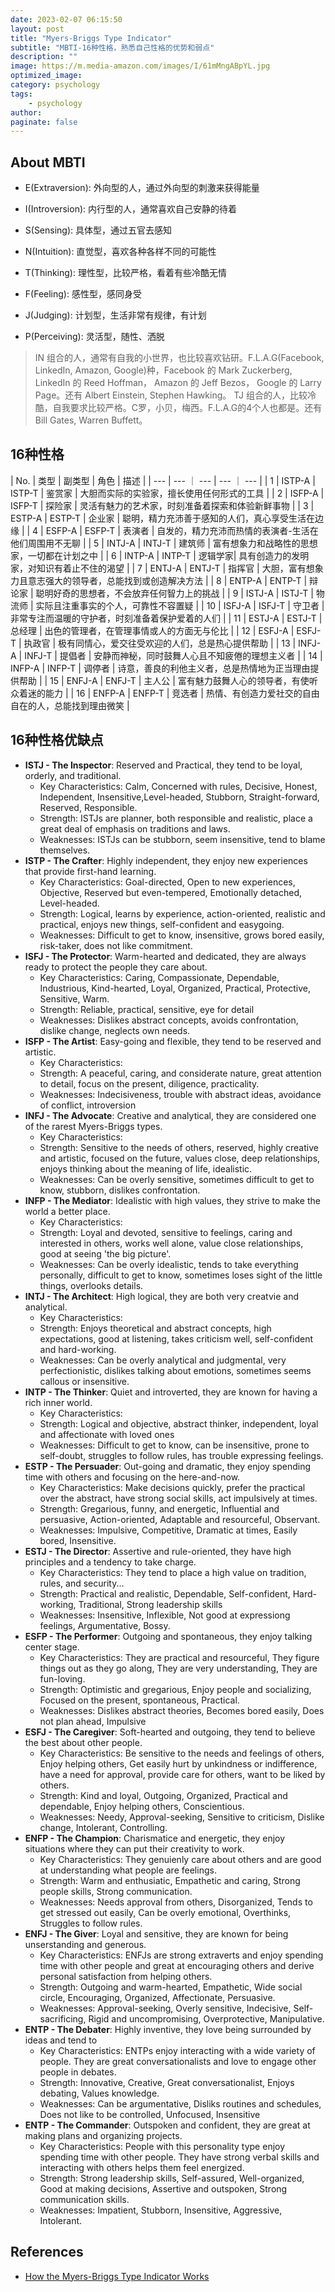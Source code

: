 ```yaml
---
date: 2023-02-07 06:15:50
layout: post
title: "Myers-Briggs Type Indicator"
subtitle: "MBTI-16种性格，熟悉自己性格的优势和弱点"
description: ""
image: https://m.media-amazon.com/images/I/61mMngABpYL.jpg
optimized_image:
category: psychology
tags:
    - psychology
author:
paginate: false
---
```


## About MBTI

- E(Extraversion): 外向型的人，通过外向型的刺激来获得能量  
- I(Introversion): 内行型的人，通常喜欢自己安静的待着  


- S(Sensing): 具体型，通过五官去感知  
- N(Intuition): 直觉型，喜欢各种各样不同的可能性  


- T(Thinking): 理性型，比较严格，看着有些冷酷无情  
- F(Feeling): 感性型，感同身受  


- J(Judging): 计划型，生活非常有规律，有计划  
- P(Perceiving): 灵活型，随性、洒脱  

> IN 组合的人，通常有自我的小世界，也比较喜欢钻研。F.L.A.G(Facebook, LinkedIn, Amazon, Google)种，Facebook 的 Mark Zuckerberg, LinkedIn 的 Reed Hoffman， Amazon 的 Jeff Bezos， Google 的 Larry Page。还有 Albert Einstein, Stephen Hawking。
> TJ 组合的人，比较冷酷，自我要求比较严格。C罗，小贝，梅西。F.L.A.G的4个人也都是。还有Bill Gates, Warren Buffett。

## 16种性格

| No. | 类型 | 副类型 | 角色 | 描述 | 
| --- | --- ｜ ---   | --- ｜ --- | 
| 1 | ISTP-A | ISTP-T | 鉴赏家 | 大胆而实际的实验家，擅长使用任何形式的工具 |
| 2 | ISFP-A | ISFP-T | 探险家 | 灵活有魅力的艺术家，时刻准备着探索和体验新鲜事物 |
| 3 | ESTP-A | ESTP-T | 企业家 | 聪明，精力充沛善于感知的人们，真心享受生活在边缘 |
| 4 | ESFP-A | ESFP-T | 表演者 | 自发的，精力充沛而热情的表演者-生活在他们周围用不无聊 |
| 5 | INTJ-A | INTJ-T | 建筑师 | 富有想象力和战略性的思想家，一切都在计划之中 |
| 6 | INTP-A | INTP-T | 逻辑学家| 具有创造力的发明家，对知识有着止不住的渴望 |
| 7 | ENTJ-A | ENTJ-T | 指挥官 | 大胆，富有想象力且意志强大的领导者，总能找到或创造解决方法 |
| 8 | ENTP-A | ENTP-T | 辩论家 | 聪明好奇的思想者，不会放弃任何智力上的挑战 |
| 9 | ISTJ-A | ISTJ-T | 物流师 | 实际且注重事实的个人，可靠性不容置疑 |
| 10 | ISFJ-A | ISFJ-T | 守卫者 | 非常专注而温暖的守护者，时刻准备着保护爱着的人们 |
| 11 | ESTJ-A | ESTJ-T | 总经理 | 出色的管理者，在管理事情或人的方面无与伦比 |
| 12 | ESFJ-A | ESFJ-T | 执政官 | 极有同情心，爱交往受欢迎的人们，总是热心提供帮助 |
| 13 | INFJ-A | INFJ-T | 提倡者 | 安静而神秘，同时鼓舞人心且不知疲倦的理想主义者 |
| 14 | INFP-A | INFP-T | 调停者 | 诗意，善良的利他主义者，总是热情地为正当理由提供帮助 |
| 15 | ENFJ-A | ENFJ-T | 主人公 | 富有魅力鼓舞人心的领导者，有使听众着迷的能力 |
| 16 | ENFP-A | ENFP-T | 竞选者 | 热情、有创造力爱社交的自由自在的人，总能找到理由微笑 |

## 16种性格优缺点

- **ISTJ - The Inspector**: Reserved and Practical, they tend to be loyal, orderly, and traditional.
    - Key Characteristics: Calm, Concerned with rules, Decisive, Honest, Independent, Insensitive,Level-headed, Stubborn, Straight-forward, Reserved, Responsible.
    - Strength: ISTJs are planner, both responsible and realistic, place a great deal of emphasis on traditions and laws.
    - Weaknesses: ISTJs can be stubborn, seem insensitive, tend to blame themselves.
- **ISTP - The Crafter**: Highly independent, they enjoy new experiences that provide first-hand learning. 
    - Key Characteristics: Goal-directed, Open to new experiences, Objective, Reserved but even-tempered, Emotionally detached, Level-headed.
    - Strength: Logical, learns by experience, action-oriented, realistic and practical, enjoys new things, self-confident and easygoing.
    - Weaknesses: Difficult to get to know, insensitive, grows bored easily, risk-taker, does not like commitment.
- **ISFJ - The Protector**: Warm-hearted and dedicated, they are always ready to protect the people they care about.
    - Key Characteristics: Caring, Compassionate, Dependable, Industrious, Kind-hearted, Loyal, Organized, Practical, Protective, Sensitive, Warm.
    - Strength: Reliable, practical, sensitive, eye for detail
    - Weaknesses: Dislikes abstract concepts, avoids confrontation, dislike change, neglects own needs.
- **ISFP - The Artist**: Easy-going and flexible, they tend to be reserved and artistic.
    - Key Characteristics: 
    - Strength: A peaceful, caring, and considerate nature, great attention to detail, focus on the present, diligence, practicality.
    - Weaknesses: Indecisiveness, trouble with abstract ideas, avoidance of conflict, introversion 
- **INFJ - The Advocate**: Creative and analytical, they are considered one of the rarest Myers-Briggs types. 
    - Key Characteristics: 
    - Strength: Sensitive to the needs of others, reserved, highly creative and artistic, focused on the future, values close, deep relationships, enjoys thinking about the meaning of life, idealistic. 
    - Weaknesses: Can be overly sensitive, sometimes difficult to get to know, stubborn, dislikes confrontation.
- **INFP - The Mediator**: Idealistic with high values, they strive to make the world a better place.
    - Key Characteristics: 
    - Strength: Loyal and devoted, sensitive to feelings, caring and interested in others, works well alone, value close relationships, good at seeing 'the big picture'.
    - Weaknesses: Can be overly idealistic, tends to take everything personally, difficult to get to know, sometimes loses sight of the little things, overlooks details.
- **INTJ - The Architect**: High logical, they are both very creatvie and analytical.
    - Key Characteristics: 
    - Strength: Enjoys theoretical and abstract concepts, high expectations, good at listening, takes criticism well, self-confident and hard-working.
    - Weaknesses: Can be overly analytical and judgmental, very perfectionistic, dislikes talking about emotions, sometimes seems callous or insensitive.
- **INTP - The Thinker**: Quiet and introverted, they are known for having a rich inner world.
    - Key Characteristics: 
    - Strength: Logical and objective, abstract thinker, independent, loyal and affectionate with loved ones
    - Weaknesses: Difficult to get to know, can be insensitive, prone to self-doubt, struggles to follow rules, has trouble expressing feelings.
- **ESTP - The Persuader**: Out-going and dramatic, they enjoy spending time with others and focusing on the here-and-now.
    - Key Characteristics: Make decisions quickly, prefer the practical over the abstract, have strong social skills, act impulsively at times.
    - Strength: Gregarious, funny, and energetic, Influential and persuasive, Action-oriented, Adaptable and resourceful, Observant.
    - Weaknesses: Impulsive, Competitive, Dramatic at times, Easily bored, Insensitive.
- **ESTJ - The Director**: Assertive and rule-oriented, they have high principles and a tendency to take charge.
    - Key Characteristics: They tend to place a high value on tradition, rules, and security...
    - Strength: Practical and realistic, Dependable, Self-confident, Hard-working, Traditional, Strong leadership skills
    - Weaknesses: Insensitive, Inflexible, Not good at expressiong feelings, Argumentative, Bossy.
- **ESFP - The Performer**: Outgoing and spontaneous, they enjoy talking center stage.
    - Key Characteristics: They are practical and resourceful, They figure things out as they go along, They are very understanding, They are fun-loving.
    - Strength: Optimistic and gregarious, Enjoy people and socializing, Focused on the present, spontaneous, Practical.
    - Weaknesses: Dislikes abstract theories, Becomes bored easily, Does not plan ahead, Impulsive
- **ESFJ - The Caregiver**: Soft-hearted and outgoing, they tend to believe the best about other people.
    - Key Characteristics: Be sensitive to the needs and feelings of others, Enjoy helping others, Get easily hurt by unkindness or indifference, have a need for approval, provide care for others, want to be liked by others.
    - Strength: Kind and loyal, Outgoing, Organized, Practical and dependable, Enjoy helping others, Conscientious.
    - Weaknesses: Needy, Approval-seeking, Sensitive to criticism, Dislike change, Intolerant, Controlling.
- **ENFP - The Champion**: Charismatice and energetic, they enjoy situations where they can put their creativity to work.
    - Key Characteristics: They genuienly care about others and are good at understanding what people are feelings.
    - Strength: Warm and enthusiatic, Empathetic and caring, Strong people skills, Strong communication.
    - Weaknesses: Needs approval from others, Disorganized, Tends to get stressed out easily, Can be overly emotional, Overthinks, Struggles to follow rules.
- **ENFJ - The Giver**: Loyal and sensitive, they are known for being unserstanding and generous.
    - Key Characteristics: ENFJs are strong extraverts and enjoy spending time with other people and great at encouraging others and derive personal satisfaction from helping others.
    - Strength: Outgoing and warm-hearted, Empathetic, Wide social circle, Encouraging, Organized, Affectionate, Persuasive.
    - Weaknesses: Approval-seeking, Overly sensitive, Indecisive, Self-sacrificing, Rigid and uncompromising, Overprotective, Manipulative.
- **ENTP - The Debater**: Highly inventive, they love being surrounded by ideas and tend to 
    - Key Characteristics: ENTPs enjoy interacting with a wide variety of people. They are great conversationalists and love to engage other people in debates.
    - Strength: Innovative, Creative, Great conversationalist, Enjoys debating, Values knowledge.
    - Weaknesses: Can be argumentative, Disliks routines and schedules, Does not like to be controlled, Unfocused, Insensitive
- **ENTP - The Commander**: Outspoken and confident, they are great at making plans and organizing projects.
    - Key Characteristics: People with this personality type enjoy spending time with other people. They have strong verbal skills and interacting with others helps them feel energized.
    - Strength: Strong leadership skills, Self-assured, Well-organized, Good at making decisions, Assertive and outspoken, Strong communication skills.
    - Weaknesses: Impatient, Stubborn, Insensitive, Aggressive, Intolerant.

## References

- [How the Myers-Briggs Type Indicator Works](https://www.verywellmind.com/the-myers-briggs-type-indicator-2795583)

